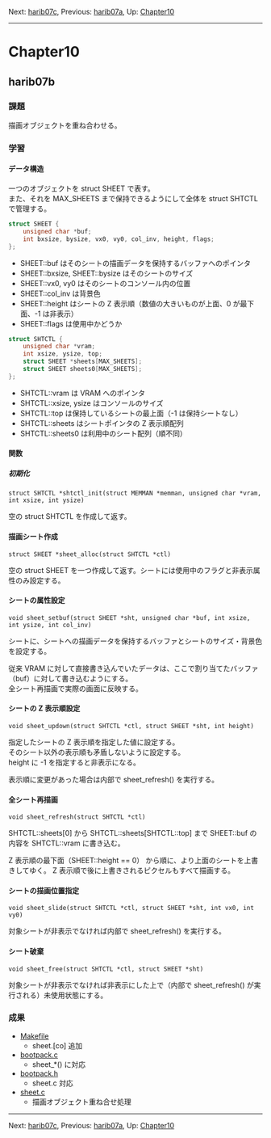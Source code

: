 Next: [harib07c](harib07c.md), Previous: [harib07a](harib07a.md), Up: [Chapter10](chapter10.md)

----

# Chapter10

## harib07b

### 課題

描画オブジェクトを重ね合わせる。

### 学習

#### データ構造

一つのオブジェクトを struct SHEET で表す。  
また、それを MAX_SHEETS まで保持できるようにして全体を struct SHTCTL で管理する。

```C
struct SHEET {
	unsigned char *buf;
	int bxsize, bysize, vx0, vy0, col_inv, height, flags;
};
```

- SHEET::buf はそのシートの描画データを保持するバッファへのポインタ
- SHEET::bxsize, SHEET::bysize はそのシートのサイズ
- SHEET::vx0, vy0 はそのシートのコンソール内の位置
- SHEET::col_inv は背景色
- SHEET::height はシートの Z 表示順（数値の大きいものが上面、0 が最下面、-1 は非表示）
- SHEET::flags は使用中かどうか

```C
struct SHTCTL {
	unsigned char *vram;
	int xsize, ysize, top;
	struct SHEET *sheets[MAX_SHEETS];
	struct SHEET sheets0[MAX_SHEETS];
};
```

- SHTCTL::vram は VRAM へのポインタ
- SHTCTL::xsize, ysize はコンソールのサイズ
- SHTCTL::top は保持しているシートの最上面（-1 は保持シートなし）
- SHTCTL::sheets はシートポインタの Z 表示順配列
- SHTCTL::sheets0 は利用中のシート配列（順不同）

#### 関数

##### 初期化

`struct SHTCTL *shtctl_init(struct MEMMAN *memman, unsigned char *vram, int xsize, int ysize)`

空の struct SHTCTL を作成して返す。

#### 描画シート作成

`struct SHEET *sheet_alloc(struct SHTCTL *ctl)`

空の struct SHEET を一つ作成して返す。シートには使用中のフラグと非表示属性のみ設定する。

#### シートの属性設定

`void sheet_setbuf(struct SHEET *sht, unsigned char *buf, int xsize, int ysize, int col_inv)`

シートに、シートへの描画データを保持するバッファとシートのサイズ・背景色を設定する。

従来 VRAM に対して直接書き込んでいたデータは、ここで割り当てたバッファ（buf）に対して書き込むようにする。  
全シート再描画で実際の画面に反映する。

#### シートの Z 表示順設定

`void sheet_updown(struct SHTCTL *ctl, struct SHEET *sht, int height)`

指定したシートの Z 表示順を指定した値に設定する。  
そのシート以外の表示順も矛盾しないように設定する。  
height に -1 を指定すると非表示になる。

表示順に変更があった場合は内部で sheet\_refresh() を実行する。

#### 全シート再描画

`void sheet_refresh(struct SHTCTL *ctl)`

SHTCTL::sheets[0] から SHTCTL::sheets[SHTCTL::top] まで SHEET::buf の内容を SHTCTL::vram に書き込む。

Z 表示順の最下面（SHEET::height == 0） から順に、より上面のシートを上書きしてゆく。
Z 表示順で後に上書きされるピクセルもすべて描画する。

#### シートの描画位置指定

`void sheet_slide(struct SHTCTL *ctl, struct SHEET *sht, int vx0, int vy0)`

対象シートが非表示でなければ内部で sheet\_refresh() を実行する。

#### シート破棄

`void sheet_free(struct SHTCTL *ctl, struct SHEET *sht)`

対象シートが非表示でなければ非表示にした上で（内部で sheet\_refresh() が実行される）未使用状態にする。

### 成果

- [Makefile](/Makefile)
    - sheet.\[co\] 追加
- [bootpack.c](/bootpack.c)
    - sheet\_\*() に対応
- [bootpack.h](/bootpack.h)
    - sheet.c 対応
- [sheet.c](/sheet.c)
    - 描画オブジェクト重ね合せ処理

----

Next: [harib07c](harib07c.md), Previous: [harib07a](harib07a.md), Up: [Chapter10](chapter10.md)
